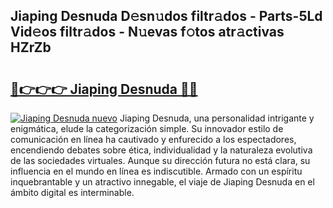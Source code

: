 ## Jiaping Desnuda D𝚎sn𝚞dos filtr𝚊dos - Parts-5Ld Vid𝚎os filtr𝚊dos - N𝚞evas f𝚘tos atr𝚊ctivas HZrZb

# <h2><a href="http://mb7rwze.tromn.icu/?c=Jiaping+Desnuda">🔗👉👉👉 Jiaping Desnuda 🔗🔗</a></h2>

[![Jiaping Desnuda nuevo](https://i.imgur.com/pEAQMta.gif)](http://mb7rwze.tromn.icu/?c=Jiaping+Desnuda)
Jiaping Desnuda, una personalidad intrigante y enigmática, elude la categorización simple. Su innovador estilo de comunicación en línea ha cautivado y enfurecido a los espectadores, encendiendo debates sobre ética, individualidad y la naturaleza evolutiva de las sociedades virtuales. Aunque su dirección futura no está clara, su influencia en el mundo en línea es indiscutible. Armado con un espíritu inquebrantable y un atractivo innegable, el viaje de Jiaping Desnuda en el ámbito digital es interminable.
